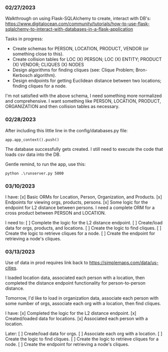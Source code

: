
### 02/27/2023

Walkthrough on using Flask-SQLAlchemy to create, interact with DB's:
https://www.digitalocean.com/community/tutorials/how-to-use-flask-sqlalchemy-to-interact-with-databases-in-a-flask-application

Tasks in progress: 
- Create schemas for PERSON, LOCATION, PRODUCT, VENDOR (or something close to this).
- Create collision tables for LOC (X) PERSON; LOC (X) ENTITY; PRODUCT (X) VENDOR; CLIQUES (X) NODES
- Design algorithms for finding cliques (see: Clique Problem; Bron-Kerbosch algorithm).
- Design endpoints for getting Euclidean distance between two locations; finding cliques for a node.

I'm not satisfied with the above schema, I need something more normalized and comprehensive. I want something like PERSON, LOCATION, PRODUCT, ORGANIZATION and then collision tables as necessary. 


### 02/28/2023 

After including this little line in the config/databases.py file:

```
app.app_context().push()
```

The database successfully gets created. I still need to execute the code that loads csv data into the DB. 

Gentle remind, to run the app, use this:
```
python .\runserver.py 5000
```

### 03/10/2023 

I have: 
[x] Basic ORMs for Location, Person, Organization, and Products. 
[x] Endpoints for viewing orgs, products, persons. 
[x] Some logic for the endpoint for L2 distance between persons. I need a complete ORM for a cross product between PERSON and LOCATION. 

I need to:
[ ] Complete the logic for the L2 distance endpoint. 
[ ] Create/load data for orgs, products, and locations. 
[ ] Create the logic to find cliques.
[ ] Create the logic to retrieve cliques for a node. 
[ ] Create the endpoint for retrieving a node's cliques. 

### 03/13/2023

Use of data in prod requires link back to https://simplemaps.com/data/us-cities.

I loaded location data, associated each person with a location, then completed the distance endpoint functionality for person-to-person distance. 

Tomorrow, I'd like to load in organization data, associate each person with some number of orgs, associate each org with a location, then find cliques. 

I have: 
[x] Completed the logic for the L2 distance endpoint. 
[x] Created/loaded data for locations. 
[x] Associated each person with a location.

Later:
[ ] Create/load data for orgs. 
[ ] Associate each org with a location.
[ ] Create the logic to find cliques.
[ ] Create the logic to retrieve cliques for a node. 
[ ] Create the endpoint for retrieving a node's cliques. 